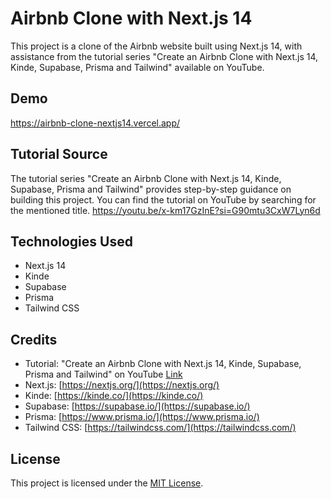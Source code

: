 # Airbnb Clone with Next.js 14

This project is a clone of the Airbnb website built using Next.js 14, with assistance from the tutorial series "Create an Airbnb Clone with Next.js 14, Kinde, Supabase, Prisma and Tailwind" available on YouTube.

## Demo
https://airbnb-clone-nextjs14.vercel.app/


## Tutorial Source

The tutorial series "Create an Airbnb Clone with Next.js 14, Kinde, Supabase, Prisma and Tailwind" provides step-by-step guidance on building this project. You can find the tutorial on YouTube by searching for the mentioned title.
https://youtu.be/x-km17GzInE?si=G90mtu3CxW7Lyn6d

## Technologies Used

- Next.js 14
- Kinde
- Supabase
- Prisma
- Tailwind CSS

## Credits

- Tutorial: "Create an Airbnb Clone with Next.js 14, Kinde, Supabase, Prisma and Tailwind" on YouTube [Link](https://youtu.be/x-km17GzInE?si=G90mtu3CxW7Lyn6d)
- Next.js: [https://nextjs.org/](https://nextjs.org/)
- Kinde: [https://kinde.co/](https://kinde.co/)
- Supabase: [https://supabase.io/](https://supabase.io/)
- Prisma: [https://www.prisma.io/](https://www.prisma.io/)
- Tailwind CSS: [https://tailwindcss.com/](https://tailwindcss.com/)

## License

This project is licensed under the [MIT License](LICENSE).
